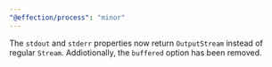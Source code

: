 ```yaml
---
"@effection/process": "minor"
---
```


The `stdout` and `stderr` properties now return `OutputStream` instead of regular `Stream`. Addiotionally, the `buffered` option has been removed.
